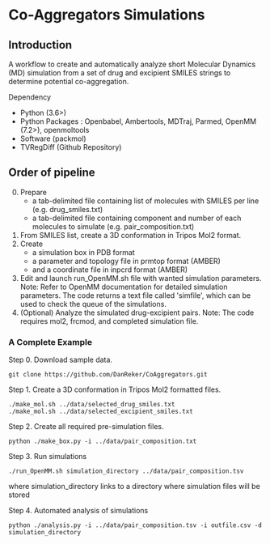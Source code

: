 # Co-Aggregators Simulations

## Introduction
A workflow to create and automatically analyze short Molecular Dynamics (MD) simulation from a set of drug and excipient SMILES strings to determine potential co-aggregation.

Dependency
- Python (3.6>)
- Python Packages : Openbabel, Ambertools, MDTraj, Parmed, OpenMM (7.2>), openmoltools
- Software (packmol)
- TVRegDiff (Github Repository)

## Order of pipeline
0. Prepare 
	- a tab-delimited file containing list of molecules with SMILES per line (e.g. drug_smiles.txt)
	- a tab-delimited file containing component and number of each molecules to simulate (e.g. pair_composition.txt)
1. From SMILES list, create a 3D conformation in Tripos Mol2 format.
2. Create 
	- a simulation box in PDB format
	- a parameter and topology file in prmtop format (AMBER)
	- and a coordinate file in inpcrd format (AMBER)
3. Edit and launch run_OpenMM.sh file with wanted simulation parameters.
	Note: Refer to OpenMM documentation for detailed simulation parameters.
	The code returns a text file called 'simfile', which can be used to check the queue of the simulations.
4. (Optional) Analyze the simulated drug-excipient pairs.
	Note: The code requires mol2, frcmod, and completed simulation file.

### A Complete Example
Step 0. Download sample data.

	
	git clone https://github.com/DanReker/CoAggregators.git
	

Step 1. Create a 3D conformation in Tripos Mol2 formatted files.

	
	./make_mol.sh ../data/selected_drug_smiles.txt
	./make_mol.sh ../data/selected_excipient_smiles.txt
	
	
Step 2. Create all required pre-simulation files.

	
	python ./make_box.py -i ../data/pair_composition.txt
	

Step 3. Run simulations

	
	./run_OpenMM.sh simulation_directory ../data/pair_composition.tsv
	
where simulation_directory links to a directory where simulation files will be stored

Step 4. Automated analysis of simulations 
```
python ./analysis.py -i ../data/pair_composition.tsv -i outfile.csv -d simulation_directory
```
